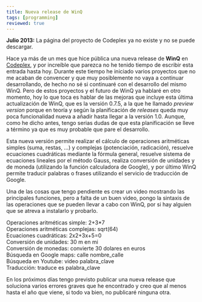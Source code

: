```yaml
---
title: Nueva release de WinQ
tags: [programming]
reviewed: true
---
```

**Julio 2013:** La página del proyecto de Codeplex ya no existe y no se puede descargar.

Hace ya más de un mes que hice pública una nueva release de **WinQ** en [Codeplex](http://www.codeplex.com/winq), y por increíble que parezca no he tenido tiempo de escribir esta entrada hasta hoy. Durante este tiempo he iniciado varios proyectos que no me acaban de convencer y que muy posiblemente no vaya a continuar desarrollando, de hecho no sé si continuaré con el desarrollo del mismo WinQ. Pero de estos proyectos y el futuro de WinQ ya hablaré en otro momento, hoy lo que toca es hablar de las mejoras que incluye esta última actualización de WinQ, que es la versión 0.7.5, a la que he llamado _preview version_ porque en teoría y según la planificación de _releases_ queda muy poca funcionalidad nueva a añadir hasta llegar a la versión 1.0. Aunque, como he dicho antes, tengo serias dudas de que esta planificación se lleve a término ya que es muy probable que pare el desarrollo.

Esta nueva versión permite realizar el cálculo de operaciones aritméticas simples (suma, restas, …) y complejas (potenciación, radicación), resuelve ecuaciones cuadráticas mediante la fórmula general, resuelve sistema de ecuaciones lineales por el método Gauss, realiza conversión de unidades y de moneda (utilizando la función calculadora de Google), y por último WinQ permite traducir palabras o frases utilizando el servicio de traducción de Google.

Una de las cosas que tengo pendiente es crear un video mostrando las principales funciones, pero a falta de un buen video, pongo la sintaxis de las operaciones que se pueden llevar a cabo con WinQ, por si hay alguien que se atreva a instalarlo y probarlo.

Operaciones aritméticas simple: 2+3\*7  
Operaciones aritméticas complejas: sqrt(64)  
Ecuaciones cuadráticas: 2x2+3x+5=0  
Conversión de unidades: 30 m en mi  
Conversión de monedas: convierte 30 dolares en euros  
Búsqueda en Google maps: calle nombre\_calle  
Búsqueda en Youtube: video palabra\_clave  
Traducción: traduce es palabra\_clave

En los próximos días tengo previsto publicar una nueva release que soluciona varios errores graves que he encontrado y creo que al menos hasta el año que viene, si todo va bien, no publicaré ninguna otra.

